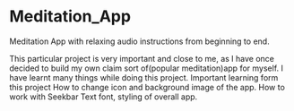 # Meditation_App
Meditation App with relaxing audio instructions from beginning to end.

This particular project is very important and close to me, as I have once decided to build my own claim sort of(popular meditation)app for myself. I have learnt many 
things while doing this project.
Important learning form this project 
  How to change icon and background image of the app.
  How to work with Seekbar
  Text font, styling of overall app.
  
